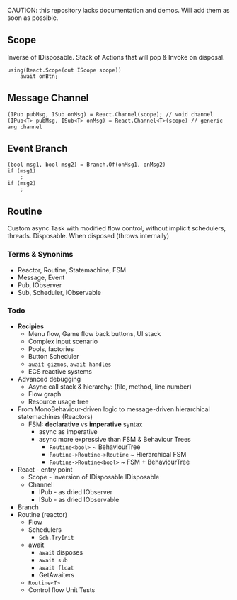CAUTION: this repository lacks documentation and demos. Will add them as soon as possible.

## Scope
Inverse of IDisposable. Stack of Actions that will pop & Invoke on disposal.
```
using(React.Scope(out IScope scope))
    await onBtn;
```

## Message Channel
`(IPub pubMsg, ISub onMsg) = React.Channel(scope); // void channel`
`(IPub<T> pubMsg, ISub<T> onMsg) = React.Channel<T>(scope) // generic arg channel`

## Event Branch
```
(bool msg1, bool msg2) = Branch.Of(onMsg1, onMsg2)
if (msg1)
    ;
if (msg2)
    ;
```

## Routine
Custom async Task with modified flow control, without implicit schedulers, threads. Disposable. When disposed (throws internally)



### Terms & Synonims
* Reactor, Routine, Statemachine, FSM
* Message, Event
* Pub, IObserver
* Sub, Scheduler, IObservable


### Todo

* **Recipies**
  * Menu flow, Game flow back buttons, UI stack
  * Complex input scenario
  * Pools, factories
  * Button Scheduler
  * `await gizmos`, `await handles`
  * ECS reactive systems
* Advanced debugging
  * Async call stack & hierarchy: (file, method, line number)
  * Flow graph
  * Resource usage tree
* From MonoBehaviour-driven logic to message-driven hierarchical statemachines (Reactors)
  * FSM: **declarative** vs **imperative** syntax
    * async as imperative
    * async more expressive than FSM & Behaviour Trees
      * `Routine<bool>` ~ BehaviourTree
      * `Routine->Routine->Routine` ~ Hierarchical FSM
      * `Routine->Routine<bool>` ~ FSM + BehaviourTree
* React - entry point
  * Scope - inversion of IDisposable
  IDisposable 
  * Channel
    * IPub - as dried IObserver
    * ISub - as dried IObservable
* Branch
* Routine (reactor)
  * Flow
  * Schedulers
    * `Sch.TryInit`
  * await
    * `await` disposes
    * `await sub`
    * `await float`
    * GetAwaiters
  * `Routine<T>`
  * Control flow Unit Tests
